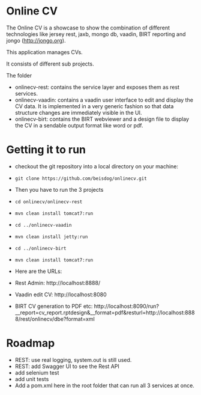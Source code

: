 # Online CV

The Online CV is a showcase to show the combination of different technologies like jersey rest, jaxb, mongo db, vaadin, BIRT reporting and jongo (http://jongo.org).

This application manages CVs. 

It consists of different sub projects. 

The folder 
* onlinecv-rest: contains the service layer and exposes them as rest services.
* onlinecv-vaadin: contains a vaadin user interface to edit and display the CV data. It is implemented in a very generic fashion so that data structure changes are immediately visible in the UI.
* onlinecv-birt: contains the BIRT webviewer and a design file to display the CV in a sendable output format like word or pdf.

# Getting it to run
* checkout the git repository into a local directory on your machine:
 * `git clone https://github.com/beisdog/onlinecv.git`

* Then you have to run the 3 projects
 * `cd onlinecv/onlinecv-rest`
 * `mvn clean install tomcat7:run`
 * `cd ../onlinecv-vaadin`
 * `mvn clean install jetty:run`
 * `cd ../onlinecv-birt`
 * `mvn clean install tomcat7:run`
 
* Here are the URLs: 
 * Rest Admin: http://localhost:8888/
 * Vaadin edit CV: http://localhost:8080
 * BIRT CV generation to PDF etc: http://localhost:8090/run?__report=cv_report.rptdesign&__format=pdf&resturl=http://localhost:8888/rest/onlinecv/dbe?format=xml


# Roadmap
* REST: use real logging, system.out is still used.
* REST: add Swagger UI to see the Rest API
* add selenium test
* add unit tests
* Add a pom.xml here in the root folder that can run all 3 services at once.


